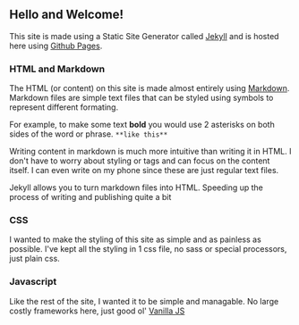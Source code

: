 ## Hello and Welcome!

This site is made using a Static Site Generator called [Jekyll](https://jekyllrb.com/) and is hosted here using [Github Pages](https://pages.github.com/).

### HTML and Markdown
The HTML (or content) on this site is made almost entirely using [Markdown](https://www.markdownguide.org/). Markdown files are simple text files that can be styled using symbols to represent different formating.

For example, to make some text **bold** you would use 2 asterisks on both sides of the word or phrase. `**like this**`

Writing content in markdown is much more intuitive than writing it in HTML. I don't have to worry about styling or tags and can focus on the content itself. I can even write on my phone since these are just regular text files.

Jekyll allows you to turn markdown files into HTML. Speeding up the process of writing and publishing quite a bit

### CSS
I wanted to make the styling of this site as simple and as painless as possible. I've kept all the styling in 1 css file, no sass or special processors, just plain css.

### Javascript
Like the rest of the site, I wanted it to be simple and managable. No large costly frameworks here, just good ol' [Vanilla JS](http://vanilla-js.com/)
